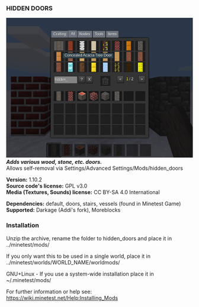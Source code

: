 ### HIDDEN DOORS
![Hidden Doors' screenshot](screenshot.png)  
**_Adds various wood, stone, etc. doors._**  
Allows self-removal via Settings/Advanced Settings/Mods/hidden_doors

**Version:** 1.10.2  
**Source code's license:** GPL v3.0  
**Media (Textures, Sounds) license:** CC BY-SA 4.0 International

**Dependencies:** default, doors, stairs, vessels (found in Minetest Game)  
**Supported:** Darkage (Addi's fork), Moreblocks


### Installation

Unzip the archive, rename the folder to hidden_doors and place it in  
../minetest/mods/

If you only want this to be used in a single world, place it in  
../minetest/worlds/WORLD_NAME/worldmods/

GNU+Linux - If you use a system-wide installation place it in  
~/.minetest/mods/

For further information or help see:  
https://wiki.minetest.net/Help:Installing_Mods
